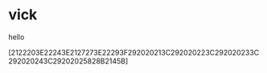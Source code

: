 # vick
hello

[2122203E22243E2127273E22293F292020213C292020223C292020233C292020243C29202025828B2145B]
